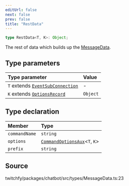 ```yaml
---
editUrl: false
next: false
prev: false
title: "RestData"
---
```


```ts
type RestData<T, K>: Object;
```

The rest of data which builds up the [MessageData](../../api/chatbot/type-aliases/messagedata).

## Type parameters

| Type parameter | Value |
| :------ | :------ |
| `T` extends [`EventSubConnection`](/api/chatbot/enumerations/eventsubconnection/) | - |
| `K` extends [`OptionsRecord`](/api/chatbot/type-aliases/optionsrecord/) | `Object` |

## Type declaration

| Member | Type |
| :------ | :------ |
| `commandName` | `string` |
| `options` | [`CommandOptionsAux`](/api/chatbot/type-aliases/commandoptionsaux/)\<`T`, `K`\> |
| `prefix` | `string` |

## Source

twitchfy/packages/chatbot/src/types/MessageData.ts:23
